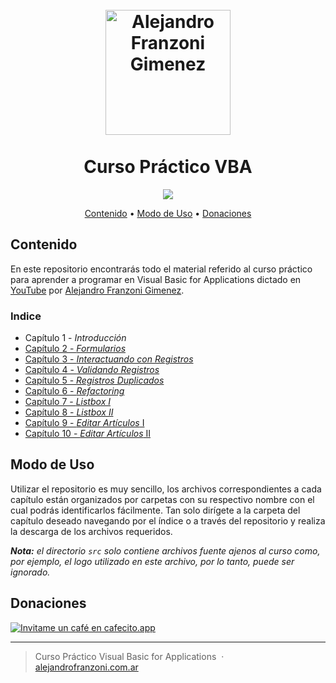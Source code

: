 
<h1 align="center">
  <br>
  <a href="https://www.alejandrofranzoni.com.ar/" target="_blank"><img src="https://github.com/alefranzoni/vba_curse/blob/main/src/icon.png?raw=true" alt="Alejandro Franzoni Gimenez" width="200"></a>
  <br>
  <br/>Curso Práctico VBA
  <br>
</h1>

<p align="center">
  <a href="#donaciones">
    <img src="https://img.shields.io/badge/$-donate-ff69b4.svg?maxAge=2592000&amp;style=flat">
  </a>
</p>

<p align="center">
  <a href="#contenido">Contenido</a> •
  <a href="#modo-de-uso">Modo de Uso</a> •
  <a href="#donaciones">Donaciones</a>
</p>


## Contenido

En este repositorio encontrarás todo el material referido al curso práctico para aprender a programar en Visual Basic for Applications dictado en [YouTube](https://www.youtube.com/playlist?list=PLEALJWIWX5iKEI0XC1OPwsKrQrYvIipmu) por [Alejandro Franzoni Gimenez](https://www.alejandrofranzoni.com.ar/).
  ### Indice
  * Capítulo 1 - *Introducción*
  * [Capítulo 2 - *Formularios*](https://github.com/alefranzoni/vba_curse/tree/main/Cap.%2002)
  * [Capítulo 3 - *Interactuando con Registros*](https://github.com/alefranzoni/vba_curse/tree/main/Cap.%2003)
  * [Capítulo 4 - *Validando Registros*](https://github.com/alefranzoni/vba_curse/tree/main/Cap.%2004)
  * [Capítulo 5 - *Registros Duplicados*](https://github.com/alefranzoni/vba_curse/tree/main/Cap.%2005)
  * [Capítulo 6 - *Refactoring*](https://github.com/alefranzoni/vba_curse/tree/main/Cap.%2006)
  * [Capítulo 7 - *Listbox I*](https://github.com/alefranzoni/vba_curse/tree/main/Cap.%2007)
  * [Capítulo 8 - *Listbox II*](https://github.com/alefranzoni/vba_curse/tree/main/Cap.%2008)
  * [Capítulo 9 - *Editar Artículos* I](https://github.com/alefranzoni/vba_curse/tree/main/Cap.%2009)
  * [Capítulo 10 - *Editar Artículos* II](https://github.com/alefranzoni/vba_curse/tree/main/Cap.%2010)

## Modo de Uso

Utilizar el repositorio es muy sencillo, los archivos correspondientes a cada capítulo están organizados por carpetas con su respectivo nombre con el cual podrás identificarlos fácilmente. Tan solo dirígete a la carpeta del capítulo deseado navegando por el índice o a través del repositorio y realiza la descarga de los archivos requeridos.

***Nota:** el directorio `src` solo contiene archivos fuente ajenos al curso como, por ejemplo, el logo utilizado en este archivo, por lo tanto, puede ser ignorado.*


## Donaciones
[![Invitame un café en cafecito.app](https://cdn.cafecito.app/imgs/buttons/button_3.svg)](https://cafecito.app/alefranzoni)

---

> Curso Práctico Visual Basic for Applications &nbsp;&middot;&nbsp; [alejandrofranzoni.com.ar](https://www.alejandrofranzoni.com.ar/) 
